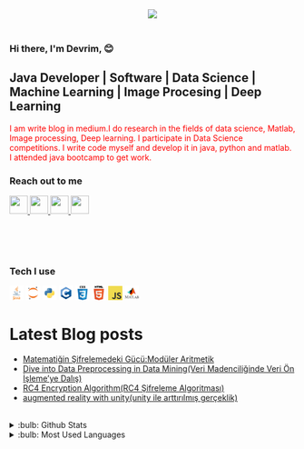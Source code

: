 <div id="header" align="center">
<img src="https://giphy.com/clips/thesimpsons-the-simpsons-season-6-episode-21-EwGk70Dh2LeyXh54VJ.gif">

</div>
<br/>
<div  font-family: "Times New Roman", Times, serif;">

### Hi there, I'm Devrim, :blush:

## Java Developer  | Software | Data Science | Machine Learning | Image Procesing | Deep Learning

<font color='red'>I am write blog in medium.I do research in the fields of data science, Matlab, Image processing, Deep learning.
I participate in Data Science competitions.
I write code myself and develop it in java, python and matlab.
I attended java bootcamp to get work. </font>

### Reach out to me

[<img height="32" width="32" allign="left"  src="https://unpkg.com/simple-icons@v7/icons/linkedin.svg"  />
][LinkedIn]
[<img height="32" width="32" allign="left"   src="https://unpkg.com/simple-icons@v7/icons/kaggle.svg" />
][Kaggle]
[<img height="32" width="32" allign="left"  src="https://unpkg.com/simple-icons@v7/icons/academia.svg" />
][Academia]
[<img height="32" width="32" allign="left"  src="https://unpkg.com/simple-icons@v7/icons/medium.svg" />
][Medium]
 
<br />
<br />
<br />

### Tech I use
<div style="display:"inline"">
<img src="https://raw.githubusercontent.com/github/explore/5b3600551e122a3277c2c5368af2ad5725ffa9a1/topics/java/java.png" widh="25" height="25">
<img src="https://raw.githubusercontent.com/github/explore/80688e429a7d4ef2fca1e82350fe8e3517d3494d/topics/jupyter-notebook/jupyter-notebook.png" widh="25" height="25">
<img src="https://raw.githubusercontent.com/github/explore/80688e429a7d4ef2fca1e82350fe8e3517d3494d/topics/python/python.png" widh="25" height="25">
<img src="https://raw.githubusercontent.com/github/explore/f3e22f0dca2be955676bc70d6214b95b13354ee8/topics/c/c.png" widh="25" height="25">
<img src="https://raw.githubusercontent.com/github/explore/80688e429a7d4ef2fca1e82350fe8e3517d3494d/topics/css/css.png" widh="25" height="25">
<img src="https://raw.githubusercontent.com/github/explore/80688e429a7d4ef2fca1e82350fe8e3517d3494d/topics/html/html.png" widh="25" height="25">
<img src="https://raw.githubusercontent.com/github/explore/80688e429a7d4ef2fca1e82350fe8e3517d3494d/topics/javascript/javascript.png" widh="25" height="25">
<img src="https://raw.githubusercontent.com/github/explore/80688e429a7d4ef2fca1e82350fe8e3517d3494d/topics/matlab/matlab.png" widh="25" height="25">
<div/>

# Latest Blog posts
<!-- BLOG-POST-LIST:START -->
- [Matematiğin Şifrelemedeki Gücü:Modüler Aritmetik](https://blog-devrimozcay.medium.com/matemati%C4%9Fin-%C5%9Fifrelemedeki-g%C3%BCc%C3%BC-mod%C3%BCler-aritmetik-953c49e0bda9?source=rss-336dae63dc55------2)
- [Dive into Data Preprocessing in Data Mining&lpar;Veri Madenciliğinde Veri Ön İşleme’ye Dalış&rpar;](https://blog-devrimozcay.medium.com/dive-into-data-preprocessing-in-data-mining-veri-madencili%C4%9Finde-veri-%C3%B6n-i%CC%87%C5%9Flemeye-dal%C4%B1%C5%9F-859d933f968e?source=rss-336dae63dc55------2)
- [RC4 Encryption Algorithm&lpar;RC4 Şifreleme Algoritması&rpar;](https://blog-devrimozcay.medium.com/rc4-encryption-algorithm-rc4-%C5%9Fifreleme-algoritmas%C4%B1-b08786efebed?source=rss-336dae63dc55------2)
- [augmented reality with unity&lpar;unity ile arttırılmış gerçeklik&rpar;](https://blog-devrimozcay.medium.com/augmented-reality-with-unity-unity-ile-artt%C4%B1r%C4%B1lm%C4%B1%C5%9F-ger%C3%A7eklik-52db0211589a?source=rss-336dae63dc55------2)
<!-- BLOG-POST-LIST:END -->


<br />

<details>
<summary>:bulb: Github Stats</summary>
<img src="https://github-readme-stats.vercel.app/api?username=Devrim0&theme=radical">

</details>

<details>
<summary>:bulb: Most Used Languages</summary>
<img src="https://github-readme-stats.vercel.app/api/top-langs/?username=Devrim0&layout=compact">

</details>

</div>

[LinkedIn]: https://www.linkedin.com/in/devrim-%C3%B6z%C3%A7ay-a0b724200/
[Kaggle]: https://www.kaggle.com/devrimzay
[Academia]: https://firat.academia.edu/DevrimOzcay
[Medium]: https://medium.com/@blog-devrimozcay
